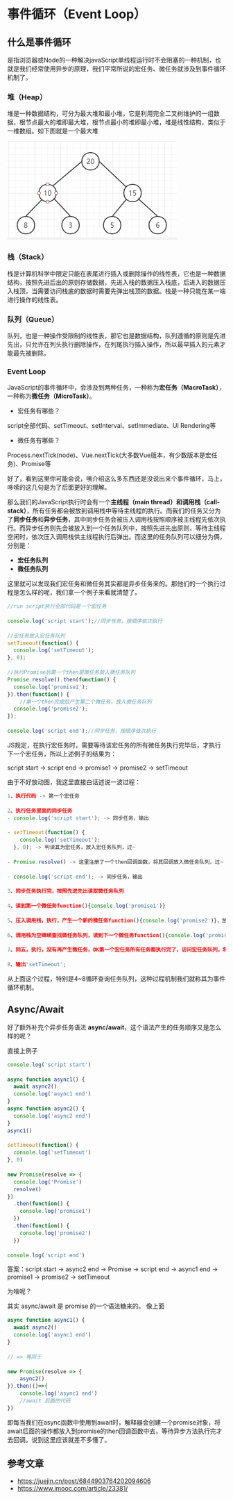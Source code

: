 # 事件循环（Event Loop）

## 什么是事件循环
是指浏览器或Node的一种解决javaScript单线程运行时不会阻塞的一种机制，也就是我们经常使用异步的原理，我们平常所说的宏任务、微任务就涉及到事件循环机制了。

### 堆（Heap）
堆是一种数据结构，可分为最大堆和最小堆，它是利用完全二叉树维护的一组数据，根节点最大的堆即最大堆，根节点最小的堆即最小堆，堆是线性结构，类似于一维数组。如下图就是一个最大堆

![avatar](https://github.com/XKF/github_Blog/blob/master/img/example_8.png)

### 栈（Stack）
栈是计算机科学中限定只能在表尾进行插入或删除操作的线性表，它也是一种数据结构，按照先进后出的原则存储数据，先进入栈的数据压入栈底，后进入的数据压入栈顶，当需要访问栈底的数据时需要先弹出栈顶的数据。栈是一种只能在某一端进行操作的线性表。

### 队列（Queue）
队列，也是一种操作受限制的线性表，那它也是数据结构，队列遵循的原则是先进先出，只允许在列头执行删除操作，在列尾执行插入操作，所以最早插入的元素才能最先被删除。

### Event Loop
JavaScript的事件循环中，会涉及到两种任务，一种称为**宏任务（MacroTask）**，一种称为**微任务（MicroTask）**。

- 宏任务有哪些？  

script全部代码、setTimeout、setInterval、setImmediate、UI Rendering等

- 微任务有哪些？

Process.nextTick(node)、Vue.nextTick(大多数Vue版本，有少数版本是宏任务)、Promise等

好了，看到这里你可能会说，咦介绍这么多东西还是没说出来个事件循环，马上，哆嗦的这几句是为了后面更好的理解。

那么我们的JavaScript执行时会有一个**主线程（main thread）**和**调用栈（call-stack）**，所有任务都会被放到调用栈中等待主线程的执行。而我们的任务又分为了**同步任务**和**异步任务**，其中同步任务会被压入调用栈按照顺序被主线程先依次执行。而异步任务则先会被放入到一个任务队列中，按照先进先出原则，等待主线程空闲时，依次压入调用栈供主线程执行后弹出。而这里的任务队列可以细分为俩，分别是：

- **宏任务队列**
- **微任务队列**

这里就可以发现我们宏任务和微任务其实都是异步任务来的。那他们的一个执行过程是怎么样的呢，我们拿一个例子来看就清楚了。

```js
//run script执行全部代码是一个宏任务

console.log('script start');//同步任务，按顺序依次执行

//宏任务放入宏任务队列
setTimeout(function() {
  console.log('setTimeout');
}, 0);

//执行Promise后第一个then是微任务放入微任务队列
Promise.resolve().then(function() {
  console.log('promise1');
}).then(function() {
    //第一个then完成后产生第二个微任务，放入微任务队列
  console.log('promise2');
});

console.log('script end');//同步任务，按顺序依次执行

```

JS规定，在执行宏任务时，需要等待该宏任务的所有微任务执行完毕后，才执行下一个宏任务，所以上述例子的结果为：

script start -> script end -> promise1 -> promise2 -> setTimeout

由于不好放动图，我这里直接白话述说一波过程：

```js
1、执行代码 -> 第一个宏任务

2、执行任务里面的同步任务
- console.log('script start'); -> 同步任务，输出

- setTimeout(function() {
    console.log('setTimeout');
  }, 0); -> 判读其为宏任务，放入宏任务队列，过~
  
- Promise.resolve() -> 这里注册了一个then回调函数，将其回调放入微任务队列，过~

- console.log('script end'); -> 同步任务，输出

3、同步任务执行完，按照先进先出读取微任务队列

4、读到第一个微任务function(){console.log('promise1')}

5、压入调用栈，执行，产生一个新的微任务function(){console.log('promise2')}，放入微任务队列，弹出

6、调用栈为空继续查找微任务队列，读到下一个微任务function(){console.log('promise2')

7、同五，执行，没有再产生微任务，OK第一个宏任务所有任务都执行完了，访问宏任务队列，将下一个宏任务压入调用栈，执行

8、输出'setTimeout';
```

从上面这个过程，特别是4~8循环查询任务队列，这种过程机制我们就称其为事件循环机制。

## Async/Await
好了额外补充个异步任务语法 **async/await**，这个语法产生的任务顺序又是怎么样的呢？

直接上例子

```js
console.log('script start')

async function async1() {
  await async2()
  console.log('async1 end')
}
async function async2() {
  console.log('async2 end') 
}
async1()

setTimeout(function() {
  console.log('setTimeout')
}, 0)

new Promise(resolve => {
  console.log('Promise')
  resolve()
})
  .then(function() {
    console.log('promise1')
  })
  .then(function() {
    console.log('promise2')
  })

console.log('script end')
```

答案：script start -> async2 end -> Promise -> script end -> async1 end -> promise1 -> promise2 -> setTimeout

为啥呢？

其实 async/await 是 promise 的一个语法糖来的。
像上面
```js
async function async1() {
  await async2()
  console.log('async1 end')
}

// => 等同于

new Promise(resolve => {
    async2()
}).then(()=>{
    console.log('async1 end')
    //await 后面的代码
})
```
即每当我们在async函数中使用到await时，解释器会创建一个promise对象，将await后面的操作都放入到promise的then回调函数中去，等待异步方法执行完才去回调。说到这里应该就差不多懂了。

## 参考文章
- https://juejin.cn/post/6844903764202094606
- https://www.imooc.com/article/23381/
